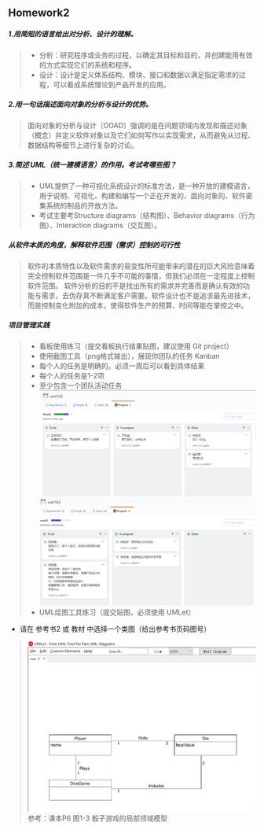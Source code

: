 ## Homework2
##### 1.用简短的语言给出对分析、设计的理解。
>* 分析：研究程序或业务的过程，以确定其目标和目的，并创建能用有效的方式实现它们的系统和程序。
>* 设计：设计是定义体系结构、模块、接口和数据以满足指定需求的过程，可以看成系统理论到产品开发的应用。

##### 2.用一句话描述面向对象的分析与设计的优势。
> 面向对象的分析与设计（OOAD）强调的是在问题领域内发现和描述对象（概念）并定义软件对象以及它们如何写作以实现需求，从而避免从过程、数据结构等细节上进行复杂的讨论。

##### 3.简述 UML（统一建模语言）的作用。考试考哪些图？
>* UML提供了一种可视化系统设计的标准方法，是一种开放的建模语言，用于说明、可视化、构建和编写一个正在开发的、面向对象的、软件密集系统的制品的开放方法。
>* 考试主要考Structure diagrams（结构图）、Behavior diagrams（行为图）、Interaction diagrams（交互图）。

##### 从软件本质的角度，解释软件范围（需求）控制的可行性
> 软件的本质特性以及软件需求的易变性所可能带来的潜在的巨大风险意味着完全控制软件范围是一件几乎不可能的事情，但我们必须在一定程度上控制软件范围。
> 软件分析的目的不是找出所有的需求并完善而是确认有效的功能与需求，去伪存真不断满足客户需要。软件设计也不是追求最先进技术，而是控制变化附加的成本，使得软件生产的预算、时间等能在掌控之中。

##### 项目管理实践
> * 看板使用练习（提交看板执行结果贴图，建议使用 Git project）
> * 使用截图工具（png格式输出），展现你团队的任务 Kanban
>* 每个人的任务是明确的。必须一周后可以看到具体结果
>* 每个人的任务是1-2项
>* 至少包含一个团队活动任务
> ![](photo/kanban.png)
> ![](photo/kanban2.png)
>* UML绘图工具练习（提交贴图，必须使用 UMLet）
* 请在 参考书2 或 教材 中选择一个类图（给出参考书页码图号）
> ![](photo/UML.png)
> 参考：课本P6 图1-3 骰子游戏的局部领域模型
